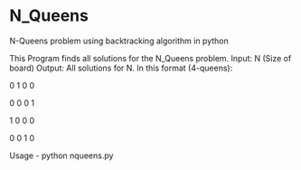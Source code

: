 # N_Queens
N-Queens problem using backtracking algorithm in python

This Program finds all solutions for the N_Queens problem. 
Input: N (Size of board)
Output: All solutions for N. 
In this format (4-queens):

0 1 0 0

0 0 0 1

1 0 0 0

0 0 1 0

Usage -  python nqueens.py
